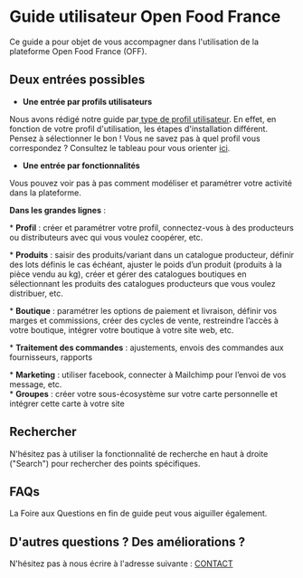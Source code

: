 # Guide utilisateur Open Food France

Ce guide a pour objet de vous accompagner dans l'utilisation de la plateforme Open Food France \(OFF\).

## Deux entrées possibles

* **Une entrée par profils utilisateurs**

Nous avons rédigé notre guide par[ type de profil utilisateur](https://ofnuserguidefr.gitbook.io/guide-utilisateur-open-food-france/les-differents-profils-utilisateurs). En effet, en fonction de votre profil d'utilisation, les étapes d'installation différent. Pensez à sélectionner le bon ! Vous ne savez pas à quel profil vous correspondez ? Consultez le tableau pour vous orienter [ici](les-differents-profils-utilisateurs/).

* **Une entrée par fonctionnalités**

Vous pouvez voir pas à pas comment modéliser et paramétrer votre activité dans la plateforme.

**Dans les grandes lignes** :

\* **Profil** : créer et paramétrer votre profil, connectez-vous à des producteurs ou distributeurs avec qui vous voulez coopérer, etc.  
     
\* **Produits** : saisir des produits/variant dans un catalogue producteur, définir des lots définis le cas échéant, ajuster le poids d’un produit \(produits à la pièce vendu au kg\), créer et gérer des catalogues boutiques en sélectionnant les produits des catalogues producteurs que vous voulez distribuer, etc.

\* **Boutique** : paramétrer les options de paiement et livraison, définir vos marges et commissions, créer des cycles de vente, restreindre l’accès à votre boutique, intégrer votre boutique à votre site web, etc.

\* **Traitement des commandes** : ajustements, envois des commandes aux fournisseurs, rapports

\* **Marketing** : utiliser facebook, connecter à Mailchimp pour l’envoi de vos message, etc.  
\* **Groupes** : créer votre sous-écosystème sur votre carte personnelle et intégrer cette carte à votre site

## Rechercher

N'hésitez pas à utiliser la fonctionnalité de recherche en haut à droite \("Search"\) pour rechercher des points spécifiques.

## FAQs

La Foire aux Questions en fin de guide peut vous aiguiller également.

## D'autres questions ? Des améliorations ?

N'hésitez pas à nous écrire à l'adresse suivante : [CONTACT](http://nicolasf.synology.me/wordpress/support-formulaire/)

